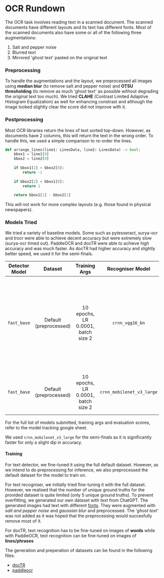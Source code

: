 # OCR Rundown

The OCR task involves reading text in a scanned document. The scanned documents have different layouts and its text has different fonts. Most of the scanned documents also have some or all of the following three augmentations:

1. Salt and pepper noise
2. Blurred text
3. Mirrored 'ghost text' pasted on the original text

### Preprocessing

To handle the augmentations and the layout, we preprocessed all images using **median blur** (to remove salt and pepper noise) and **OTSU thresholding** (to remove as much 'ghost text' as possible without degrading the original text too much). We tried **CLAHE** (Contrast Limited Adaptive Histogram Equalization) as well for enhancing constrast and although the image looked slightly clear the score did not improve with it. 

### Postprocessing

Most OCR libraries return the lines of text sorted top-down. However, as documents have 2 columns, this will return the text in the wrong order. To handle this, we used a simple comparison to re-order the lines. 

```python 
def arrange_lines(line1: LinesData, line2: LinesData) -> bool:
    bbox1 = line1[0]
    bbox2 = line2[0]
    
    if bbox1[2] < bbox2[0]:
        return -1
        
    if bbox2[2] < bbox1[0]:
        return 1
    
    return bbox1[1] - bbox2[1] 
```

This will not work for more complex layouts (e.g. those found in physical newspapers).

### Models Tried

We tried a variety of baseline models. Some such as pytesseract, surya-ocr and trocr were able to achieve decent accuracy but were extremely slow (surya-ocr timed out). PaddleOCR and docTR were able to achieve high accuracy and was much faster. As docTR had higher accuracy and slightly better speed, we used it for the semi-finals.

| Detector Model | Dataset | Training Args | Recogniser Model | Dataset | Training Args | Score | Speed |
|:--------:|:------------:|:----------------:|:----------------:|:------------:|:----------------:|:-----:|:-----:|
| `fast_base`    | Default (preprocessed) | 10 epochs, LR 0.0001, batch size 2 | `crnn_vgg16_bn` | 3 epochs default + 3 epochs Mixedv2 | 3 epochs, LR 0.00002, batch size 256, freeze backbone + 5 epochs LR 0.00001, batch size 128, unfreeze backbone | 0.983 | 0.779 |
| `fast_base`    | Default (preprocessed) | 10 epochs, LR 0.0001, batch size 2 | `crnn_mobilenet_v3_large` | Mixedv2 | 3 epochs LR 0.00001, batch size 128, unfreeze backbone | 0.981 | 0.844 |

For the full list of models submitted, training args and evaluation scores, refer to the model tracking google sheet.

We used `crnn_mobilenet_v3_large` for the semi-finals as it is significantly faster for only a slight dip in accuracy. 

#### Training

For text detector, we fine-tuned it using the full default dataset. However, as we intend to do preprocessing for inference, we also preprocessed the default dataset for the model to train on.

For text recogniser, we initially tried fine-tuning it with the full dataset. However, we realised that the number of unique ground truths for the provided dataset is quite limited (only 5 unique ground truths). To prevent overfitting, we generated our own dataset with text from ChatGPT. The generated images had text with different [fonts](doctr/train/data_prep/fonts/). They were augmented with *salt and pepper noise* and *gaussian blur* and preprocessed. The *'ghost text'* was not added as it was hoped that the preprocessing would succesfully remove most of it. 

For docTR, text recognition has to be fine-tuned on images of **words** while with PaddleOCR, text recognition can be fine-tuned on images of **lines/phrases**

The generation and preperation of datasets can be found in the following files:
- [docTR](doctr/train/data_prep/dataset_prep.ipynb) 
- [paddleocr](paddle/train/dataset_prep.ipynb)
